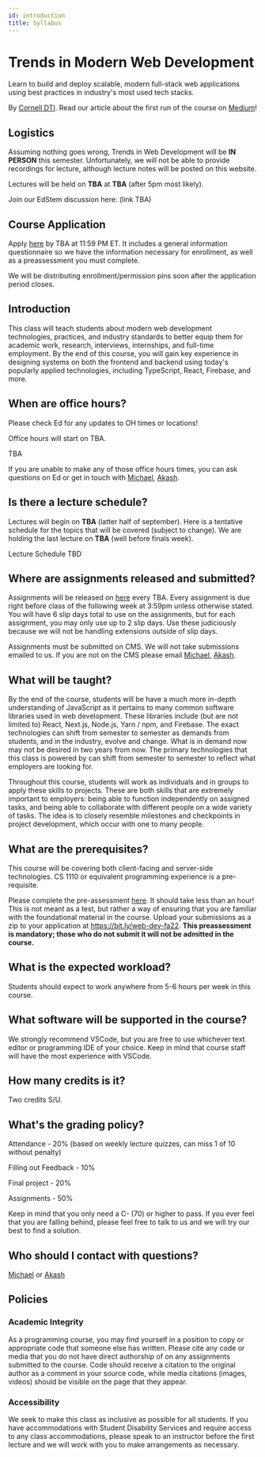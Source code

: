 ```yaml
---
id: introduction
title: Syllabus
---
```


# Trends in Modern Web Development

Learn to build and deploy scalable, modern full-stack web applications using
best practices in industry's most used tech stacks.

By [Cornell DTI](http://cornelldti.org/). Read our article about the first run
of the course on
[Medium](https://medium.com/cornell-design-tech-initiative/cornell-dti-trends-in-web-development-4cb5abc56776)!

## Logistics

Assuming nothing goes wrong, Trends in Web Development will be **IN PERSON**
this semester. Unfortunately, we will not be able to provide recordings for
lecture, although lecture notes will be posted on this website.

Lectures will be held on **TBA** at **TBA** (after 5pm most likely).

Join our EdStem discussion here: (link TBA)

## Course Application

Apply [here](https://bit.ly/web-dev-fa22) by TBA at 11:59 PM ET. It includes a general information questionnaire so we have the information necessary for enrollment, as well as a preassessment you must complete.

We will be distributing enrollment/permission pins soon after the application period closes.

## Introduction

This class will teach students about modern web development technologies,
practices, and industry standards to better equip them for academic work,
research, interviews, internships, and full-time employment. By the end of this
course, you will gain key experience in designing systems on both the frontend
and backend using today's popularly applied technologies, including TypeScript,
React, Firebase, and more.

## When are office hours?

Please check Ed for any updates to OH times or locations!

Office hours will start on TBA.

TBA

If you are unable to make any of those office hours times, you can ask questions
on Ed or get in touch with [Michael](mailto:met236@cornell.edu),
[Akash](mailto:aa753@cornell.edu).

## Is there a lecture schedule?

Lectures will begin on **TBA** (latter half of september). Here is a tentative schedule for the
topics that will be covered (subject to change). We are holding the last lecture
on **TBA** (well before finals week).

Lecture Schedule TBD

## Where are assignments released and submitted?

Assignments will be released on [here](/docs/assignments) every TBA. Every
assignment is due right before class of the following week at 3:59pm unless
otherwise stated. You will have 6 slip days total to use on the assignments, but
for each assignment, you may only use up to 2 slip days. Use these judiciously
because we will not be handling extensions outside of slip days.

Assignments must be submitted on CMS. We will not take submissions emailed to
us. If you are not on the CMS please email [Michael](mailto:met236@cornell.edu),
[Akash](mailto:aa753@cornell.edu).

## What will be taught?

By the end of the course, students will be have a much more in-depth
understanding of JavaScript as it pertains to many common software libraries
used in web development. These libraries include (but are not limited to) React,
Next.js, Node.js, Yarn / npm, and Firebase. The exact technologies can shift
from semester to semester as demands from students, and in the industry, evolve
and change. What is in demand now may not be desired in two years from now. The
primary technologies that this class is powered by can shift from semester to
semester to reflect what employers are looking for.

Throughout this course, students will work as individuals and in groups to apply
these skills to projects. These are both skills that are extremely important to
employers: being able to function independently on assigned tasks, and being
able to collaborate with different people on a wide variety of tasks. The idea
is to closely resemble milestones and checkpoints in project development, which
occur with one to many people.

## What are the prerequisites?

This course will be covering both client-facing and server-side technologies. CS
1110 or equivalent programming experience is a pre-requisite.

Please complete the pre-assessment [here](/preassessment.zip). It should take
less than an hour! This is not meant as a test, but rather a way of ensuring
that you are familiar with the foundational material in the course. Upload your
submissions as a zip to your application at https://bit.ly/web-dev-fa22. **This
preassessment is mandatory; those who do not submit it will not be admitted in
the course.**

## What is the expected workload?

Students should expect to work anywhere from 5-6 hours per week in this course.

## What software will be supported in the course?

We strongly recommend VSCode, but you are free to use whichever text editor or
programming IDE of your choice. Keep in mind that course staff will have the
most experience with VSCode.

## How many credits is it?

Two credits S/U.

## What's the grading policy?

Attendance - 20% (based on weekly lecture quizzes, can miss 1 of 10 without penalty)

Filling out Feedback - 10%

Final project - 20%

Assignments - 50%

Keep in mind that you only need a C- (70) or higher to pass. If you ever feel
that you are falling behind, please feel free to talk to us and we will try our
best to find a solution.

## Who should I contact with questions?

[Michael](mailto:met236@cornell.edu) or [Akash](mailto:aa753@cornell.edu)

## Policies

### Academic Integrity

As a programming course, you may find yourself in a position to copy or
appropriate code that someone else has written. Please cite any code or media
that you do not have direct authorship of on any assignments submitted to the
course. Code should receive a citation to the original author as a comment in
your source code, while media citations (images, videos) should be visible on
the page that they appear.

### Accessibility

We seek to make this class as inclusive as possible for all students. If you
have accommodations with Student Disability Services and require access to any
class accommodations, please speak to an instructor before the first lecture and
we will work with you to make arrangements as necessary.
